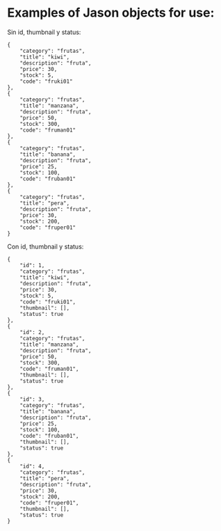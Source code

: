 # Examples of Jason objects for use:

Sin id, thumbnail y status:

	{
		"category": "frutas",
		"title": "kiwi",
		"description": "fruta",
		"price": 30,
		"stock": 5,
		"code": "fruki01"
	},
	{
		"category": "frutas",
		"title": "manzana",
		"description": "fruta",
		"price": 50,
		"stock": 300,
		"code": "fruman01"
	},
	{
		"category": "frutas",
		"title": "banana",
		"description": "fruta",
		"price": 25,
		"stock": 100,
		"code": "fruban01"
	},
	{
		"category": "frutas",
		"title": "pera",
		"description": "fruta",
		"price": 30,
		"stock": 200,
		"code": "fruper01"
	}

Con id, thumbnail y status:

	{
		"id": 1,
		"category": "frutas",
		"title": "kiwi",
		"description": "fruta",
		"price": 30,
		"stock": 5,
		"code": "fruki01",
		"thumbnail": [],
		"status": true
	},
	{
		"id": 2,
		"category": "frutas",
		"title": "manzana",
		"description": "fruta",
		"price": 50,
		"stock": 300,
		"code": "fruman01",
		"thumbnail": [],
		"status": true
	},
	{
		"id": 3,
		"category": "frutas",
		"title": "banana",
		"description": "fruta",
		"price": 25,
		"stock": 100,
		"code": "fruban01",
		"thumbnail": [],
		"status": true
	},
	{
		"id": 4,
		"category": "frutas",
		"title": "pera",
		"description": "fruta",
		"price": 30,
		"stock": 200,
		"code": "fruper01",
		"thumbnail": [],
		"status": true
	}

